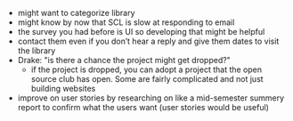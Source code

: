* might want to categorize library 
* might know by now that SCL is slow at responding to email 
* the survey you had before is UI so developing that might be helpful
* contact them even if you don’t hear a reply and give them dates to visit the library 
* Drake: "is there a chance the project might get dropped?" 
    * if the project is dropped, you can adopt a project that the open source club has open. Some are fairly complicated 
    and not just building websites 
* improve on user stories by researching on like a mid-semester summery report to confirm what the users want 
(user stories would be useful)
